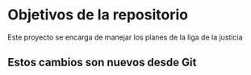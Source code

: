 # Objetivos de la repositorio

Este proyecto se encarga de manejar los planes de la liga de la justicia


## Estos cambios son nuevos desde Git
